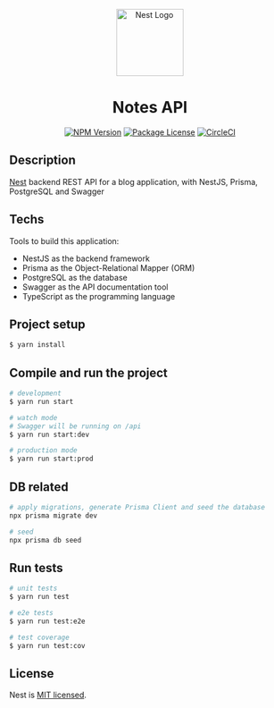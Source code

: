   <p align="center">
  <a href="http://nestjs.com/" target="blank"><img src="https://nestjs.com/img/logo-small.svg" width="120" alt="Nest Logo" /></a>
</p>

  <h1 align="center">Notes API</h1>
    <p align="center">
<a href="https://www.npmjs.com/~nestjscore" target="_blank"><img src="https://img.shields.io/npm/v/@nestjs/core.svg" alt="NPM Version" /></a>
<a href="https://www.npmjs.com/~nestjscore" target="_blank"><img src="https://img.shields.io/npm/l/@nestjs/core.svg" alt="Package License" /></a>
<a href="https://circleci.com/gh/nestjs/nest" target="_blank"><img src="https://img.shields.io/circleci/build/github/nestjs/nest/master" alt="CircleCI" /></a>

## Description

[Nest](https://github.com/nestjs/nest) backend REST API for a blog application, with NestJS, Prisma, PostgreSQL and Swagger

## Techs

Tools to build this application:

- NestJS as the backend framework
- Prisma as the Object-Relational Mapper (ORM)
- PostgreSQL as the database
- Swagger as the API documentation tool
- TypeScript as the programming language

## Project setup

```bash
$ yarn install
```

## Compile and run the project

```bash
# development
$ yarn run start

# watch mode
# Swagger will be running on /api
$ yarn run start:dev

# production mode
$ yarn run start:prod
```

## DB related

```bash
# apply migrations, generate Prisma Client and seed the database
npx prisma migrate dev

# seed
npx prisma db seed
```

## Run tests

```bash
# unit tests
$ yarn run test

# e2e tests
$ yarn run test:e2e

# test coverage
$ yarn run test:cov
```

## License

Nest is [MIT licensed](https://github.com/nestjs/nest/blob/master/LICENSE).
